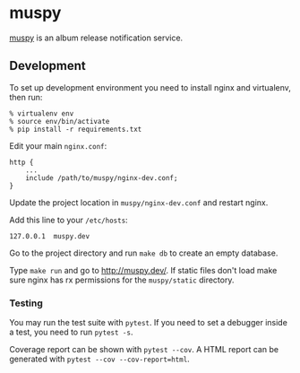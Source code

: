 # muspy

[muspy](https://muspy.com) is an album release notification service.

## Development

To set up development environment you need to install nginx and virtualenv, then run:

    % virtualenv env
    % source env/bin/activate
    % pip install -r requirements.txt

Edit your main `nginx.conf`:

    http {
        ...
        include /path/to/muspy/nginx-dev.conf;
    }

Update the project location in `muspy/nginx-dev.conf` and restart nginx.

Add this line to your `/etc/hosts`:

    127.0.0.1  muspy.dev

Go to the project directory and run `make db` to create an empty database.

Type `make run` and go to <http://muspy.dev/>. If static files don't load make
sure nginx has rx permissions for the `muspy/static` directory.

### Testing

You may run the test suite with `pytest`. If you need to set a debugger inside a test, you need to 
run `pytest -s`.

Coverage report can be shown with `pytest --cov`. A HTML report can be generated with 
`pytest --cov --cov-report=html`.
